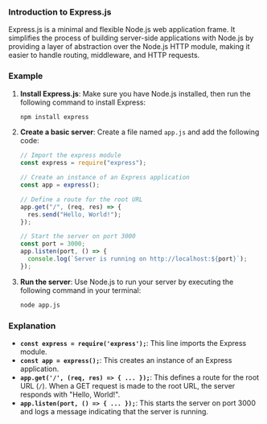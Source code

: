 ### Introduction to Express.js

Express.js is a minimal and flexible Node.js web application frame. It simplifies the process of building server-side applications with Node.js by providing a layer of abstraction over the Node.js HTTP module, making it easier to handle routing, middleware, and HTTP requests.

### Example

1. **Install Express.js**: Make sure you have Node.js installed, then run the following command to install Express:

   ```sh
   npm install express
   ```

2. **Create a basic server**: Create a file named `app.js` and add the following code:

   ```javascript
   // Import the express module
   const express = require("express");

   // Create an instance of an Express application
   const app = express();

   // Define a route for the root URL
   app.get("/", (req, res) => {
     res.send("Hello, World!");
   });

   // Start the server on port 3000
   const port = 3000;
   app.listen(port, () => {
     console.log(`Server is running on http://localhost:${port}`);
   });
   ```

3. **Run the server**: Use Node.js to run your server by executing the following command in your terminal:

   ```sh
   node app.js
   ```

### Explanation

- **`const express = require('express');`**: This line imports the Express module.
- **`const app = express();`**: This creates an instance of an Express application.
- **`app.get('/', (req, res) => { ... });`**: This defines a route for the root URL (`/`). When a GET request is made to the root URL, the server responds with "Hello, World!".
- **`app.listen(port, () => { ... });`**: This starts the server on port 3000 and logs a message indicating that the server is running.
